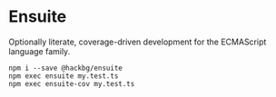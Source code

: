 # Ensuite

Optionally literate, coverage-driven development for the ECMAScript language family.

```shell
npm i --save @hackbg/ensuite
npm exec ensuite my.test.ts
npm exec ensuite-cov my.test.ts
```
